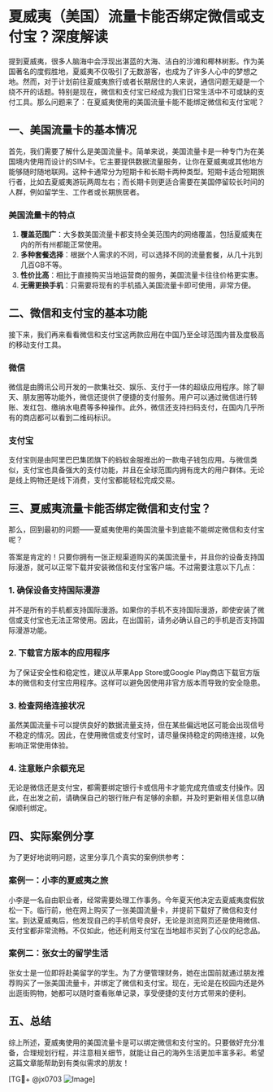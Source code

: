 # 夏威夷（美国）流量卡能否绑定微信或支付宝？深度解读

提到夏威夷，很多人脑海中会浮现出湛蓝的大海、洁白的沙滩和椰林树影。作为美国著名的度假胜地，夏威夷不仅吸引了无数游客，也成为了许多人心中的梦想之地。然而，对于计划前往夏威夷旅行或者长期居住的人来说，通信问题无疑是一个绕不开的话题。特别是现在，微信和支付宝已经成为我们日常生活中不可或缺的支付工具。那么问题来了：在夏威夷使用的美国流量卡能不能绑定微信和支付宝呢？

## 一、美国流量卡的基本情况

首先，我们需要了解什么是美国流量卡。简单来说，美国流量卡是一种专门为在美国境内使用而设计的SIM卡。它主要提供数据流量服务，让你在夏威夷或其他地方能够随时随地联网。这种卡通常分为短期卡和长期卡两种类型。短期卡适合短期旅行者，比如去夏威夷游玩两周左右；而长期卡则更适合需要在美国停留较长时间的人群，例如留学生、工作者或长期旅居者。

### 美国流量卡的特点

1. **覆盖范围广**：大多数美国流量卡都支持全美范围内的网络覆盖，包括夏威夷在内的所有州都能正常使用。
2. **多种套餐选择**：根据个人需求的不同，可以选择不同的流量套餐，从几十兆到几百GB不等。
3. **性价比高**：相比于直接购买当地运营商的服务，美国流量卡往往价格更实惠。
4. **无需更换手机**：只需要将现有的手机插入美国流量卡即可使用，非常方便。

## 二、微信和支付宝的基本功能

接下来，我们再来看看微信和支付宝这两款应用在中国乃至全球范围内普及度极高的移动支付工具。

### 微信

微信是由腾讯公司开发的一款集社交、娱乐、支付于一体的超级应用程序。除了聊天、朋友圈等功能外，微信还提供了便捷的支付服务。用户可以通过微信进行转账、发红包、缴纳水电费等多种操作。此外，微信还支持扫码支付，在国内几乎所有的商店都可以看到二维码标识。

### 支付宝

支付宝则是由阿里巴巴集团旗下的蚂蚁金服推出的一款电子钱包应用。与微信类似，支付宝也具备强大的支付功能，并且在全球范围内拥有庞大的用户群体。无论是线上购物还是线下消费，支付宝都能轻松完成交易。

## 三、夏威夷流量卡能否绑定微信和支付宝？

那么，回到最初的问题——夏威夷使用的美国流量卡到底能不能绑定微信和支付宝呢？

答案是肯定的！只要你拥有一张正规渠道购买的美国流量卡，并且你的设备支持国际漫游，就可以正常下载并安装微信和支付宝客户端。不过需要注意以下几点：

### 1. 确保设备支持国际漫游

并不是所有的手机都支持国际漫游。如果你的手机不支持国际漫游，即使安装了微信或支付宝也无法正常使用。因此，在出国前，请务必确认自己的手机是否支持国际漫游功能。

### 2. 下载官方版本的应用程序

为了保证安全性和稳定性，建议从苹果App Store或Google Play商店下载官方版本的微信和支付宝应用程序。这样可以避免因使用非官方版本而导致的安全隐患。

### 3. 检查网络连接状况

虽然美国流量卡可以提供良好的数据流量支持，但在某些偏远地区可能会出现信号不稳定的情况。因此，在使用微信或支付宝时，请尽量保持稳定的网络连接，以免影响正常使用体验。

### 4. 注意账户余额充足

无论是微信还是支付宝，都需要绑定银行卡或信用卡才能完成充值或支付操作。因此，在出发之前，请确保自己的银行账户有足够的余额，并及时更新相关信息以确保顺利绑定。

## 四、实际案例分享

为了更好地说明问题，这里分享几个真实的案例供参考：

### 案例一：小李的夏威夷之旅

小李是一名自由职业者，经常需要处理工作事务。今年夏天他决定去夏威夷度假放松一下。临行前，他在网上购买了一张美国流量卡，并提前下载好了微信和支付宝。到达夏威夷后，他发现自己的手机信号良好，无论是浏览网页还是使用微信、支付宝都非常流畅。不仅如此，他还利用支付宝在当地超市买到了心仪的纪念品。

### 案例二：张女士的留学生活

张女士是一位即将赴美留学的学生。为了方便管理财务，她在出国前就通过朋友推荐购买了一张美国流量卡，并绑定了微信和支付宝。现在，无论是在校园内还是外出逛街购物，她都可以随时查看账单记录，享受便捷的支付方式带来的便利。

## 五、总结

综上所述，夏威夷使用的美国流量卡是可以绑定微信和支付宝的。只要做好充分准备，合理规划行程，并注意相关细节，就能让自己的海外生活更加丰富多彩。希望这篇文章能帮助到有类似需求的朋友！

[TG💪+ @jx0703 ![Image](https://github.com/user-attachments/assets/dbca1d08-cadb-493c-b0ec-ad6f7a83f270)]